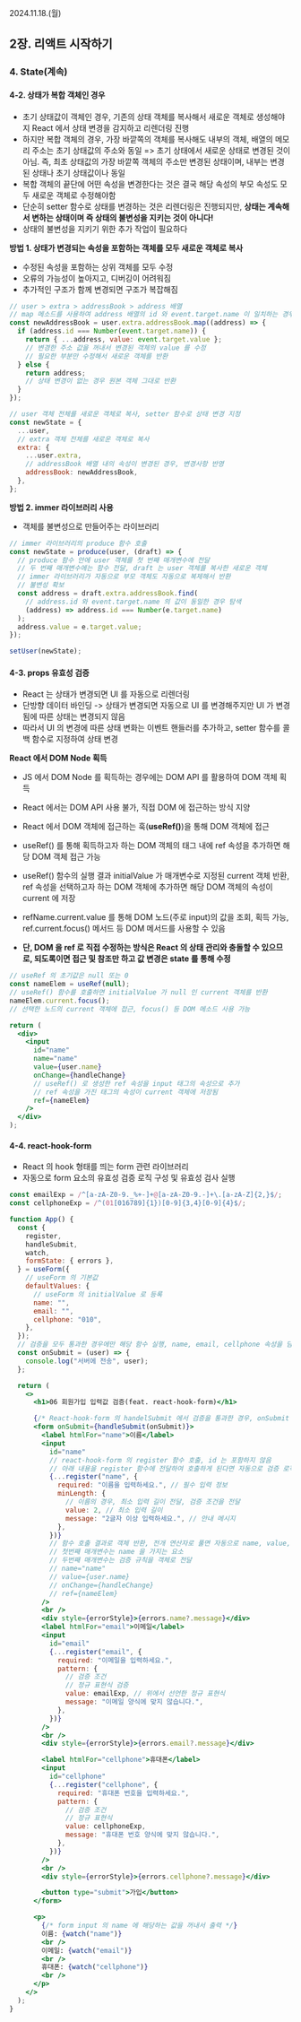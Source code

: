 2024.11.18.(월)

## 2장. 리액트 시작하기

### 4. State(계속)

#### 4-2. 상태가 복합 객체인 경우

- 초기 상태값이 객체인 경우, 기존의 상태 객체를 복사해서 새로운 객체로 생성해야지 React 에서 상태 변경을 감지하고 리렌더링 진행
- 하지만 복합 객체의 경우, 가장 바깥쪽의 객체를 복사해도 내부의 객체, 배열의 메모리 주소는 초기 상태값의 주소와 동일
  => 초기 상태에서 새로운 상태로 변경된 것이 아님. 즉, 최초 상태값의 가장 바깥쪽 객체의 주소만 변경된 상태이며, 내부는 변경된 상태나 초기 상태값이나 동일
- 복합 객체의 끝단에 어떤 속성을 변경한다는 것은 결국 해당 속성의 부모 속성도 모두 새로운 객체로 수정해야함
- 단순히 setter 함수로 상태를 변경하는 것은 리렌더링은 진행되지만, **상태는 계속해서 변하는 상태이며 즉 상태의 불변성을 지키는 것이 아니다!**
- 상태의 불변성을 지키기 위한 추가 작업이 필요하다

**방법 1. 상태가 변경되는 속성을 포함하는 객체를 모두 새로운 객체로 복사**

- 수정된 속성을 포함하는 상위 객체를 모두 수정
- 오류의 가능성이 높아지고, 디버깅이 어려워짐
- 추가적인 구조가 함께 변경되면 구조가 복잡해짐

```jsx
// user > extra > addressBook > address 배열
// map 메소드를 사용하여 address 배열의 id 와 event.target.name 이 일치하는 경우(상태가 변경된 경우), address 배열의 값을 복사, 그리고 변경된 속성의 값을 변경
const newAddressBook = user.extra.addressBook.map((address) => {
  if (address.id === Number(event.target.name)) {
    return { ...address, value: event.target.value };
    // 변경한 주소 값을 꺼내서 변경된 객체의 value 를 수정
    // 필요한 부분만 수정해서 새로운 객체를 반환
  } else {
    return address;
    // 상태 변경이 없는 경우 원본 객체 그대로 반환
  }
});

// user 객체 전체를 새로운 객체로 복사, setter 함수로 상태 변경 지정
const newState = {
  ...user,
  // extra 객체 전체를 새로운 객체로 복사
  extra: {
    ...user.extra,
    // addressBook 배열 내의 속성이 변경된 경우, 변경사항 반영
    addressBook: newAddressBook,
  },
};
```

**방법 2. immer 라이브러리 사용**

- 객체를 불변성으로 만들어주는 라이브러리

```jsx
// immer 라이브러리의 produce 함수 호출
const newState = produce(user, (draft) => {
  // produce 함수 안에 user 객체를 첫 번째 매개변수에 전달
  // 두 번째 매개변수에는 함수 전달, draft 는 user 객체를 복사한 새로운 객체
  // immer 라이브러리가 자동으로 부모 객체도 자동으로 복제해서 반환
  // 불변성 확보
  const address = draft.extra.addressBook.find(
    // address.id 와 event.target.name 의 값이 동일한 경우 탐색
    (address) => address.id === Number(e.target.name)
  );
  address.value = e.target.value;
});

setUser(newState);
```

#### 4-3. props 유효성 검증

- React 는 상태가 변경되면 UI 를 자동으로 리렌더링
- 단방향 데이터 바인딩 -> 상태가 변경되면 자동으로 UI 를 변경해주지만 UI 가 변경됨에 따른 상태는 변경되지 않음
- 따라서 UI 의 변경에 따른 상태 변화는 이벤트 핸들러를 추가하고, setter 함수를 콜백 함수로 지정하여 상태 변경

**React 에서 DOM Node 획득**

- JS 에서 DOM Node 를 획득하는 경우에는 DOM API 를 활용하여 DOM 객체 획득
- React 에서는 DOM API 사용 불가, 직접 DOM 에 접근하는 방식 지양
- React 에서 DOM 객체에 접근하는 훅(**useRef()**)을 통해 DOM 객체에 접근
- useRef() 를 통해 획득하고자 하는 DOM 객체의 태그 내에 ref 속성을 추가하면 해당 DOM 객체 접근 가능
- useRef() 함수의 실행 결과 initialValue 가 매개변수로 지정된 current 객체 반환, ref 속성을 선택하고자 하는 DOM 객체에 추가하면 해당 DOM 객체의 속성이 current 에 저장
- refName.current.value 를 통해 DOM 노드(주로 input)의 값을 조회, 획득 가능, ref.current.focus() 메서드 등 DOM 메서드를 사용할 수 있음

- **단, DOM 을 ref 로 직접 수정하는 방식은 React 의 상태 관리와 충돌할 수 있으므로, 되도록이면 접근 및 참조만 하고 값 변경은 state 를 통해 수정**

```jsx
// useRef 의 초기값은 null 또는 0
const nameElem = useRef(null);
// useRef() 함수를 호출하면 initialValue 가 null 인 current 객체를 반환
nameElem.current.focus();
// 선택한 노드의 current 객체에 접근, focus() 등 DOM 메소드 사용 가능

return (
  <div>
    <input
      id="name"
      name="name"
      value={user.name}
      onChange={handleChange}
      // useRef() 로 생성한 ref 속성을 input 태그의 속성으로 추가
      // ref 속성을 가진 태그의 속성이 current 객체에 저장됨
      ref={nameElem}
    />
  </div>
);
```

#### 4-4. react-hook-form

- React 의 hook 형태를 띄는 form 관련 라이브러리
- 자동으로 form 요소의 유효성 검증 로직 구성 및 유효성 검사 실행

```jsx
const emailExp = /^[a-zA-Z0-9._%+-]+@[a-zA-Z0-9.-]+\.[a-zA-Z]{2,}$/;
const cellphoneExp = /^(01[016789]{1})[0-9]{3,4}[0-9]{4}$/;

function App() {
  const {
    register,
    handleSubmit,
    watch,
    formState: { errors },
  } = useForm({
    // useForm 의 기본값
    defaultValues: {
      // useForm 의 initialValue 로 등록
      name: "",
      email: "",
      cellphone: "010",
    },
  });
  // 검증을 모두 통과한 경우에만 해당 함수 실행, name, email, cellphone 속성을 담은 객체를 반환
  const onSubmit = (user) => {
    console.log("서버에 전송", user);
  };

  return (
    <>
      <h1>06 회원가입 입력값 검증(feat. react-hook-form)</h1>

      {/* React-hook-form 의 handelSubmit 에서 검증을 통과한 경우, onSubmit 함수가 호출 */}
      <form onSubmit={handleSubmit(onSubmit)}>
        <label htmlFor="name">이름</label>
        <input
          id="name"
          // react-hook-form 의 register 함수 호출, id 는 포함하지 않음
          // 아래 내용을 register 함수에 전달하여 호출하게 된다면 자동으로 검증 로직을 만들어 줌
          {...register("name", {
            required: "이름을 입력하세요.", // 필수 입력 정보
            minLength: {
              // 이름의 경우, 최소 입력 길이 전달, 검증 조건을 전달
              value: 2, // 최소 입력 길이
              message: "2글자 이상 입력하세요.", // 안내 메시지
            },
          })}
          // 함수 호출 결과로 객체 반환, 전개 연산자로 풀면 자동으로 name, value, onChange, ref 속성이 자동으로 추가
          // 첫번째 매개변수는 name 을 가지는 요소
          // 두번째 매개변수는 검증 규칙을 객체로 전달
          // name="name"
          // value={user.name}
          // onChange={handleChange}
          // ref={nameElem}
        />
        <br />
        <div style={errorStyle}>{errors.name?.message}</div>
        <label htmlFor="email">이메일</label>
        <input
          id="email"
          {...register("email", {
            required: "이메일을 입력하세요.",
            pattern: {
              // 검증 조건
              // 정규 표현식 검증
              value: emailExp, // 위에서 선언한 정규 표현식
              message: "이메일 양식에 맞지 않습니다.",
            },
          })}
        />
        <br />
        <div style={errorStyle}>{errors.email?.message}</div>

        <label htmlFor="cellphone">휴대폰</label>
        <input
          id="cellphone"
          {...register("cellphone", {
            required: "휴대폰 번호을 입력하세요.",
            pattern: {
              // 검증 조건
              // 정규 표현식
              value: cellphoneExp,
              message: "휴대폰 번호 양식에 맞지 않습니다.",
            },
          })}
        />
        <br />
        <div style={errorStyle}>{errors.cellphone?.message}</div>

        <button type="submit">가입</button>
      </form>

      <p>
        {/* form input 의 name 에 해당하는 값을 꺼내서 출력 */}
        이름: {watch("name")}
        <br />
        이메일: {watch("email")}
        <br />
        휴대폰: {watch("cellphone")}
        <br />
      </p>
    </>
  );
}
```

